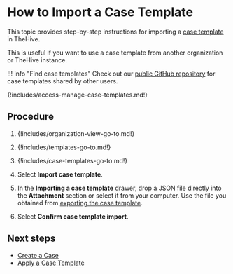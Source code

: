 # How to Import a Case Template

This topic provides step-by-step instructions for importing a [case template](about-case-templates.md) in TheHive.

This is useful if you want to use a case template from another organization or TheHive instance.

!!! info "Find case templates"
    Check out our [public GitHub repository](https://github.com/StrangeBeeCorp/thehive-templates/tree/main/Case%20Templates) for case templates shared by other users.

{!includes/access-manage-case-templates.md!}

## Procedure

1. {!includes/organization-view-go-to.md!}

2. {!includes/templates-go-to.md!}

3. {!includes/case-templates-go-to.md!}

4. Select **Import case template**.

5. In the **Importing a case template** drawer, drop a JSON file directly into the **Attachment** section or select it from your computer. Use the file you obtained from [exporting the case template](export-a-case-template.md).

6. Select **Confirm case template import**.

## Next steps

* [Create a Case](../../../../analyst-corner/cases/create-a-new-case.md)
* [Apply a Case Template](../../../../analyst-corner/cases/apply-a-case-template.md)